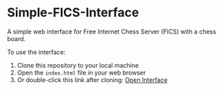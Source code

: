 # Simple-FICS-Interface

A simple web interface for Free Internet Chess Server (FICS) with a chess board.

To use the interface:

1. Clone this repository to your local machine
2. Open the `index.html` file in your web browser
3. Or double-click this link after cloning: [Open Interface](index.html)
